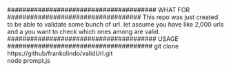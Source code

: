 ####################################### WHAT FOR ###################################
This repo was just created to be able to validate some bunch of url. let assume you have like 2,000 urls and a you want to check which ones among are valid. 
####################################### USAGE ######################################
git clone https://github/frankolindo/validUrl.git<br>
node prompt.js

